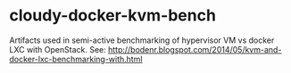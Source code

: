 cloudy-docker-kvm-bench
=======================

Artifacts used in semi-active benchmarking of hypervisor VM vs docker LXC with OpenStack.
See: http://bodenr.blogspot.com/2014/05/kvm-and-docker-lxc-benchmarking-with.html
